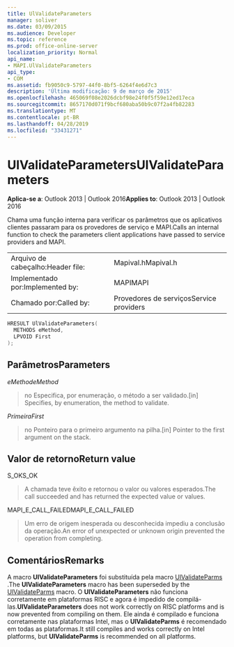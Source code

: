 ```yaml
---
title: UlValidateParameters
manager: soliver
ms.date: 03/09/2015
ms.audience: Developer
ms.topic: reference
ms.prod: office-online-server
localization_priority: Normal
api_name:
- MAPI.UlValidateParameters
api_type:
- COM
ms.assetid: fb9050c9-5797-44f0-8bf5-6264f4e6d7c3
description: 'Última modificação: 9 de março de 2015'
ms.openlocfilehash: 465069f08e2026dcbf98e24f0f5f59e12ed17eca
ms.sourcegitcommit: 8657170d071f9bcf680aba50b9c07f2a4fb82283
ms.translationtype: MT
ms.contentlocale: pt-BR
ms.lasthandoff: 04/28/2019
ms.locfileid: "33431271"
---
```

# <a name="ulvalidateparameters"></a><span data-ttu-id="b52e1-103">UlValidateParameters</span><span class="sxs-lookup"><span data-stu-id="b52e1-103">UlValidateParameters</span></span>

  
  
<span data-ttu-id="b52e1-104">**Aplica-se a**: Outlook 2013 | Outlook 2016</span><span class="sxs-lookup"><span data-stu-id="b52e1-104">**Applies to**: Outlook 2013 | Outlook 2016</span></span> 
  
<span data-ttu-id="b52e1-105">Chama uma função interna para verificar os parâmetros que os aplicativos clientes passaram para os provedores de serviço e MAPI.</span><span class="sxs-lookup"><span data-stu-id="b52e1-105">Calls an internal function to check the parameters client applications have passed to service providers and MAPI.</span></span> 
  
|||
|:-----|:-----|
|<span data-ttu-id="b52e1-106">Arquivo de cabeçalho:</span><span class="sxs-lookup"><span data-stu-id="b52e1-106">Header file:</span></span>  <br/> |<span data-ttu-id="b52e1-107">Mapival.h</span><span class="sxs-lookup"><span data-stu-id="b52e1-107">Mapival.h</span></span>  <br/> |
|<span data-ttu-id="b52e1-108">Implementado por:</span><span class="sxs-lookup"><span data-stu-id="b52e1-108">Implemented by:</span></span>  <br/> |<span data-ttu-id="b52e1-109">MAPI</span><span class="sxs-lookup"><span data-stu-id="b52e1-109">MAPI</span></span>  <br/> |
|<span data-ttu-id="b52e1-110">Chamado por:</span><span class="sxs-lookup"><span data-stu-id="b52e1-110">Called by:</span></span>  <br/> |<span data-ttu-id="b52e1-111">Provedores de serviços</span><span class="sxs-lookup"><span data-stu-id="b52e1-111">Service providers</span></span>  <br/> |
   
```cpp
HRESULT UlValidateParameters(
  METHODS eMethod,
  LPVOID First
);
```

## <a name="parameters"></a><span data-ttu-id="b52e1-112">Parâmetros</span><span class="sxs-lookup"><span data-stu-id="b52e1-112">Parameters</span></span>

 <span data-ttu-id="b52e1-113">_eMethod_</span><span class="sxs-lookup"><span data-stu-id="b52e1-113">_eMethod_</span></span>
  
> <span data-ttu-id="b52e1-114">no Especifica, por enumeração, o método a ser validado.</span><span class="sxs-lookup"><span data-stu-id="b52e1-114">[in] Specifies, by enumeration, the method to validate.</span></span> 
    
 <span data-ttu-id="b52e1-115">_Primeira_</span><span class="sxs-lookup"><span data-stu-id="b52e1-115">_First_</span></span>
  
> <span data-ttu-id="b52e1-116">no Ponteiro para o primeiro argumento na pilha.</span><span class="sxs-lookup"><span data-stu-id="b52e1-116">[in] Pointer to the first argument on the stack.</span></span>
    
## <a name="return-value"></a><span data-ttu-id="b52e1-117">Valor de retorno</span><span class="sxs-lookup"><span data-stu-id="b52e1-117">Return value</span></span>

<span data-ttu-id="b52e1-118">S_OK</span><span class="sxs-lookup"><span data-stu-id="b52e1-118">S_OK</span></span> 
  
> <span data-ttu-id="b52e1-119">A chamada teve êxito e retornou o valor ou valores esperados.</span><span class="sxs-lookup"><span data-stu-id="b52e1-119">The call succeeded and has returned the expected value or values.</span></span> 
    
<span data-ttu-id="b52e1-120">MAPI_E_CALL_FAILED</span><span class="sxs-lookup"><span data-stu-id="b52e1-120">MAPI_E_CALL_FAILED</span></span> 
  
> <span data-ttu-id="b52e1-121">Um erro de origem inesperada ou desconhecida impediu a conclusão da operação.</span><span class="sxs-lookup"><span data-stu-id="b52e1-121">An error of unexpected or unknown origin prevented the operation from completing.</span></span>
    
## <a name="remarks"></a><span data-ttu-id="b52e1-122">Comentários</span><span class="sxs-lookup"><span data-stu-id="b52e1-122">Remarks</span></span>

<span data-ttu-id="b52e1-123">A macro **UlValidateParameters** foi substituída pela macro [UlValidateParms](ulvalidateparms.md) .</span><span class="sxs-lookup"><span data-stu-id="b52e1-123">The **UlValidateParameters** macro has been superseded by the [UlValidateParms](ulvalidateparms.md) macro.</span></span> <span data-ttu-id="b52e1-124">O **UlValidateParameters** não funciona corretamente em plataformas RISC e agora é impedido de compilá-las.</span><span class="sxs-lookup"><span data-stu-id="b52e1-124">**UlValidateParameters** does not work correctly on RISC platforms and is now prevented from compiling on them.</span></span> <span data-ttu-id="b52e1-125">Ele ainda é compilado e funciona corretamente nas plataformas Intel, mas o **UlValidateParms** é recomendado em todas as plataformas.</span><span class="sxs-lookup"><span data-stu-id="b52e1-125">It still compiles and works correctly on Intel platforms, but **UlValidateParms** is recommended on all platforms.</span></span> 
  

